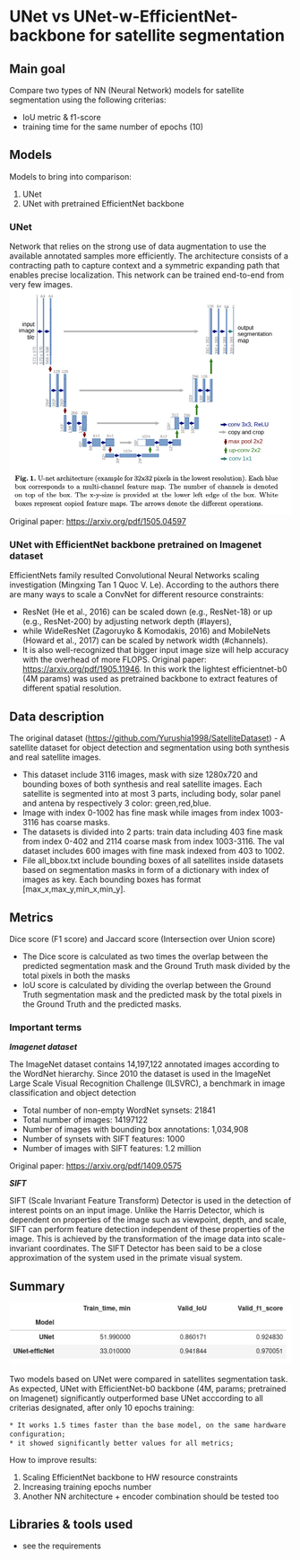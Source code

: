 # UNet vs UNet-w-EfficientNet-backbone for satellite segmentation

## Main goal
Compare two types of NN (Neural Network) models for satellite  segmentation using the following criterias:
* IoU metric & f1-score
* training time for the same number of epochs (10)

## Models
Models to bring into comparison:
1) UNet
2) UNet with pretrained EfficientNet backbone

### UNet
Network that relies on the strong use of data augmentation to use the available annotated samples more efficiently. The architecture consists of a contracting path to capture context and a symmetric expanding path that enables precise localization. This network can be trained end-to-end from very few images.  
<img src='imgs/unet.png'>
Original paper: https://arxiv.org/pdf/1505.04597

### UNet with EfficientNet backbone pretrained on Imagenet dataset
EfficientNets family resulted Convolutional Neural Networks scaling investigation (Mingxing Tan 1 Quoc V. Le). According to the authors there are many ways to scale a ConvNet for different resource constraints: 
* ResNet (He et al., 2016) can be scaled down (e.g., ResNet-18) or up (e.g., ResNet-200) by adjusting network depth (#layers), 
* while WideResNet (Zagoruyko & Komodakis, 2016) and MobileNets (Howard et al., 2017) can be scaled by network width (#channels). 
* It is also well-recognized that bigger input image size will help accuracy with the overhead of more FLOPS.
Original paper: https://arxiv.org/pdf/1905.11946.
In this work the lightest efficientnet-b0 (4M params) was used as pretrained backbone to extract features of different spatial resolution.  

## Data description

The original dataset (https://github.com/Yurushia1998/SatelliteDataset) - A satellite dataset for object detection and segmentation using both synthesis and real satellite images.
* This dataset include 3116 images, mask with size 1280x720 and bounding boxes of both synthesis and real satellite images. Each satellite is segmented into at most 3 parts, including body, solar panel and antena by respectively 3 color: green,red,blue.
* Image with index 0-1002 has fine mask while images from index 1003-3116 has coarse masks.
* The datasets is divided into 2 parts: train data including 403 fine mask from index 0-402 and 2114 coarse mask from index 1003-3116. The val dataset includes 600 images with fine mask indexed from 403 to 1002.
* File all_bbox.txt include bounding boxes of all satellites inside datasets based on segmentation masks in form of a dictionary with index of images as key. Each bounding boxes has format [max_x,max_y,min_x,min_y].

## Metrics

Dice score (F1 score) and Jaccard score (Intersection over Union score)
* The Dice score is calculated as two times the overlap between the predicted segmentation mask and the Ground Truth mask divided by the total pixels in both the masks
* IoU score is calculated by dividing the overlap between the Ground Truth segmentation mask and the predicted mask by the total pixels in the Ground Truth and the predicted masks.

### Important terms

***Imagenet dataset***

The ImageNet dataset contains 14,197,122 annotated images according to the WordNet hierarchy. Since 2010 the dataset is used in the ImageNet Large Scale Visual Recognition Challenge (ILSVRC), a benchmark in image classification and object detection
* Total number of non-empty WordNet synsets: 21841
* Total number of images: 14197122
* Number of images with bounding box annotations: 1,034,908
* Number of synsets with SIFT features: 1000
* Number of images with SIFT features: 1.2 million

Original paper: https://arxiv.org/pdf/1409.0575

***SIFT***

SIFT (Scale Invariant Feature Transform) Detector is used in the detection of interest points on an input image. Unlike the Harris Detector, which is dependent on properties of the image such as viewpoint, depth, and scale, SIFT can perform feature detection independent of these properties of the image. This is achieved by the transformation of the image data into scale-invariant coordinates. The SIFT Detector has been said to be a close approximation of the system used in the primate visual system.

## Summary

<img src='imgs/summary.png'>

Two models based on UNet were compared in satellites segmentation task.
As expected, UNet with EfficientNet-b0 backbone (4M, params; pretrained on Imagenet) significantly outperformed base UNet acccording to all criterias designated, after only 10 epochs training:
    
    * It works 1.5 times faster than the base model, on the same hardware configuration; 
    * it showed significantly better values ​​for all metrics;

How to improve results:

1) Scaling EfficientNet backbone to HW resource constraints
2) Increasing training epochs number
3) Another NN architecture + encoder combination should be tested too

  
## Libraries & tools used
* see the requirements
